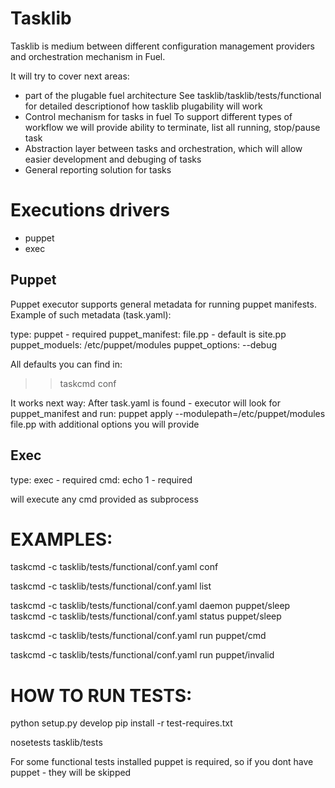 Tasklib
=======

Tasklib is medium between different configuration management providers
and orchestration mechanism in Fuel.

It will try to cover next areas:
- part of the plugable fuel architecture
  See tasklib/tasklib/tests/functional for detailed descriptionof
  how tasklib plugability will work
- Control mechanism for tasks in fuel
  To support different types of workflow we will provide
  ability to terminate, list all running, stop/pause task
- Abstraction layer between tasks and orchestration, which will allow
  easier development and debuging of tasks
- General reporting solution for tasks

Executions drivers
==================
- puppet
- exec

Puppet
--------
Puppet executor supports general metadata for running puppet manifests.
Example of such metadata (task.yaml):

type: puppet                        - required
puppet_manifest: file.pp            - default is site.pp
puppet_moduels: /etc/puppet/modules
puppet_options: --debug

All defaults you can find in:
>> taskcmd conf

It works next way:
After task.yaml is found - executor will look for puppet_manifest
and run:
puppet apply --modulepath=/etc/puppet/modules file.pp
with additional options you will provide

Exec
-----

type: exec      - required
cmd: echo 1     - required

will execute any cmd provided as subprocess

EXAMPLES:
=========

taskcmd -c tasklib/tests/functional/conf.yaml conf

taskcmd -c tasklib/tests/functional/conf.yaml list

taskcmd -c tasklib/tests/functional/conf.yaml daemon puppet/sleep
taskcmd -c tasklib/tests/functional/conf.yaml status puppet/sleep

taskcmd -c tasklib/tests/functional/conf.yaml run puppet/cmd

taskcmd -c tasklib/tests/functional/conf.yaml run puppet/invalid

HOW TO RUN TESTS:
==================
python setup.py develop
pip install -r test-requires.txt

nosetests tasklib/tests

For some functional tests installed puppet is required,
so if you dont have puppet - they will be skipped
